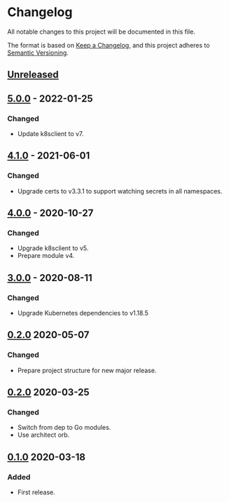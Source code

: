 # Changelog

All notable changes to this project will be documented in this file.

The format is based on [Keep a Changelog](https://keepachangelog.com/en/1.0.0/),
and this project adheres to [Semantic Versioning](https://semver.org/spec/v2.0.0.html).



## [Unreleased]

## [5.0.0] - 2022-01-25

### Changed

- Update k8sclient to v7.

## [4.1.0] - 2021-06-01

### Changed

- Upgrade certs to v3.3.1 to support watching secrets in all namespaces.

## [4.0.0] - 2020-10-27

### Changed

- Upgrade k8sclient to v5.
- Prepare module v4.

## [3.0.0] - 2020-08-11

### Changed

- Upgrade Kubernetes dependencies to v1.18.5

## [0.2.0] 2020-05-07

### Changed

- Prepare project structure for new major release.



## [0.2.0] 2020-03-25

### Changed

- Switch from dep to Go modules.
- Use architect orb.



## [0.1.0] 2020-03-18

### Added

- First release.



[Unreleased]: https://github.com/giantswarm/tenantcluster/compare/v5.0.0...HEAD
[5.0.0]: https://github.com/giantswarm/tenantcluster/compare/v4.1.0...v5.0.0
[4.1.0]: https://github.com/giantswarm/tenantcluster/compare/v4.0.0...v4.1.0
[4.0.0]: https://github.com/giantswarm/tenantcluster/compare/v3.0.0...v4.0.0
[3.0.0]: https://github.com/giantswarm/tenantcluster/compare/v2.0.0...v3.0.0
[2.0.0]: https://github.com/giantswarm/tenantcluster/compare/v0.2.0...v2.0.0
[0.2.0]: https://github.com/giantswarm/tenantcluster/compare/v0.1.0...v0.2.0

[0.1.0]: https://github.com/giantswarm/tenantcluster/releases/tag/v0.1.0
